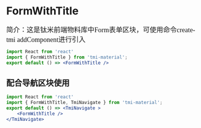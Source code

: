 # FormWithTitle

<font size=4 face="微软雅黑">简介：这是钛米前端物料库中Form表单区块，可使用命令create-tmi addComponent进行引入</font>

```jsx
import React from 'react'
import { FormWithTitle } from 'tmi-material';
export default () => <FormWithTitle />
```

## 配合导航区块使用
```jsx
import React from 'react'
import { FormWithTitle, TmiNavigate } from 'tmi-material';
export default () => <TmiNavigate >
	<FormWithTitle />
</TmiNavigate>
```